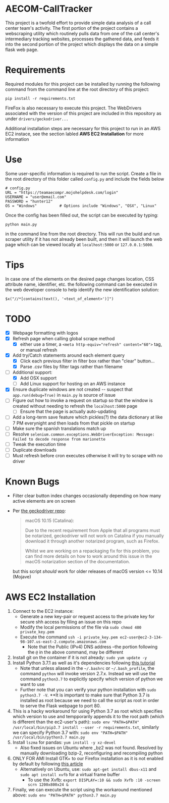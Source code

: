 # AECOM-CallTracker
This project is a twofold effort to provide simple data analysis of a call center team's activity.  The first portion of the project contains a webscraping utility which routinely pulls data from one of the call center's intermediary tracking websites, processes the gathered data, and feeds it into the second portion of the project which displays the data on a simple flask web page.

# Requirements

Required modules for this project can be installed by running the following command from the command line at the root directory of this project:

`pip install -r requirements.txt`

FireFox is also necessary to execute this project.  The WebDrivers associated with the version of this project are included in this repository as under `drivers/geckodriver...`

Additional installation steps are necessary for this project to run in an AWS EC2 instace, see the section labled **AWS EC2 Installation** for more information

# Use
Some user-specific information is required to run the script.  Create a file in the root directory of this folder called `config.py` and include the fields below

```
# config.py
URL = "https://teamaecompr.mojohelpdesk.com/login"
USERNAME = "user@email.com"
PASSWORD = "hunter12"
OS = "Windows"          # Options include "Windows", "OSX", "Linux"
```

Once the config has been filled out, the script can be executed by typing:

`python main.py`

in the command line from the root directory.  This will run the build and run scraper utility if it has not already been built, and then it will launch the web page which can be viewed locally at `localhost:5000` or `127.0.0.1:5000`.

# Tips
In case one of the elements on the desired page changes location, CSS attribute name, identifier, etc. the following command can be executed in the web developer console to help identify the new identification solution:

`$x("//*[contains(text(), '<text_of_element>')]")`

# TODO
- [x] Webpage formatting with logos
- [x] Refresh page when calling global scrape method
  - [x] either use a timer, a `<meta http-equiv="refresh" content="60">` tag, or manual refresh
- [x] Add try/Catch statements around each element query
    - [x] Click each previous filter in filter box rather than "clear" button...
    - [x] Parse .csv files by filter tags rather than filename
- [ ] Additional support:
    - [x] Add OSX support
    - [ ] Add Linux support for hosting on an AWS instance
- [x] Ensure duplicate windows are not created -- suspect that `app.run(debug=True)` in `main.py` is source of issue
- [ ] Figure out how to invoke a request on startup so that the window is created without needing to refresh the `localhost:5000` page
    - [ ] Ensure that the page is actually auto-updating
- [ ] Add a long-term save feature which pickles(?) the data dictionary at like 7 PM everynight and then loads from that pickle on startup 
- [ ] Make sure the spanish translations match up
- [ ] Resolve `selenium.common.exceptions.WebDriverException: Message: Failed to decode response from marionette` 
- [ ] Tweak the execution time
- [ ] Duplicate downloads 
- [ ] Must refresh before cron executes otherwise it will try to scrape with no driver

# Known Bugs
- Filter clear button index changes occasionally depending on how many active elements are on screen
- Per [the geckodriver repo](https://github.com/mozilla/geckodriver/releases):
    > macOS 10.15 (Catalina):
    >
    >Due to the recent requirement from Apple that all programs must
    be notarized, geckodriver will not work on Catalina if you manually
    download it through another notarized program, such as Firefox.
    >
    >Whilst we are working on a repackaging fix for this problem, you
    can find more details on how to work around this issue in the
    macOS notarization section of the documentation.

    but this script _should_ work for older releases of macOS version <= 10.14 (Mojave)

# AWS EC2 Installation
1. Connect to the EC2 instance:
    - Generate a new key-pair or request access to the private key for secure shh access by filing an issue on this repo
    - Modify the local permissions of the file via `sudo chmod 400 private_key.pem`
    - Execute the command `ssh -i private_key.pem ec2-user@ec2-3-134-98-107.us-east-2.compute.amazonaws.com` 
        - Note that the Public (IPv4) DNS address –the portion following the `@` in the above command, may be different 
2. Install git on the container if it is not already: `sudo yum update -y`
3. Install Python 3.7.1 as well as it's dependencies following [this tutorial](https://tecadmin.net/install-python-3-7-amazon-linux/) 
    - Note that unless aliased in the `~/.bashrc` or `~/.bash_profile`, the command `python` will invoke version 2.7.x.  Instead we will use the command `python3.7` to explicitly specify which version of python we want to use
    - Further note that you can verify your python installation with `sudo python3.7 -V`.  **It is important to make sure that Python 3.7 is installed as root because we need to call the script as root in order to serve the Flask webpage to port 80.
4. This is a hacky workaround for using Python 3.7 as root which specifies which version to use and tempporarily appends it to the root path (which is different than the ec2-user's path): `sudo env "PATH=$PATH" /usr/local/bin/pip3.7 install --user -r requirements.txt`, similarly we can specify Python 3.7 with: `sudo env "PATH=$PATH" /usr/local/bin/python3.7 main.py`
5. Install `lszma` for pandas: `yum install -y xz-devel`
    - Also fixed issues on Ubuntu where _bz2 was not found.  Resolved by manually downloading bzip-2, reconfiguring and recompiling python
6. ONLY FOR AMI Install GTK+ to our Firefox installation as it is not enabled by default by following [this article](https://joekiller.com/2012/06/03/install-firefox-on-amazon-linux-x86_64-compiling-gtk/)
    - Alternatively on Ubuntu, use: `sudo apt-get install dbus-x11` and `sudo apt install xvfb` for a virtual frame buffer
        - To use the Xvfb: `export DISPLAY=:10 && sudo Xvfb :10 -screen scrn 1200x800x24 &` 
7. Finally, we can execute the script using the workaround mentioned above: `sudo env "PATH=$PATH" python3.7 main.py` 

